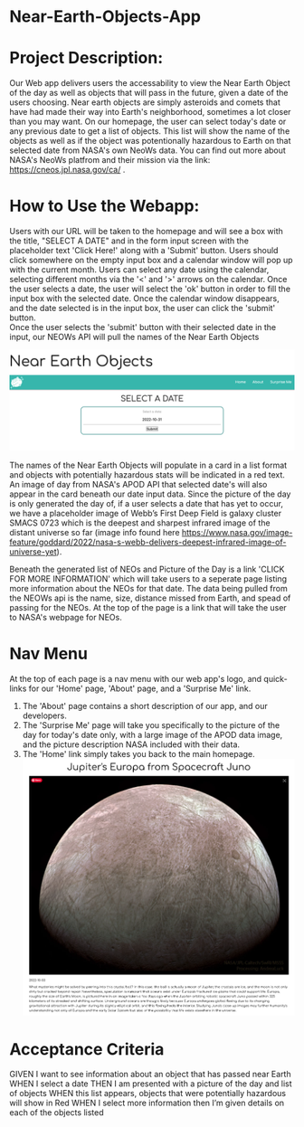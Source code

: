 # Near-Earth-Objects-App

# Project Description:
Our Web app delivers users the accessability to view the Near Earth Object of the day
as well as objects that will pass in the future, given a date of the users choosing. 
Near earth objects are simply asteroids and comets that have had made their way into Earth's neighborhood, sometimes a lot closer than you may         want. 
On our homepage, the user can select today's date or any previous date to get a list of objects.
This list will show the name of the objects as well as if the object was potentionally hazardous to Earth on that selected date from NASA's own          NeoWs data. 
You can find out more about NASA's NeoWs platfrom and their mission via the link: <https://cneos.jpl.nasa.gov/ca/> .
    
# How to Use the Webapp:
Users with our URL will be taken to the homepage and will see a box with the title, "SELECT A DATE" and in the form input screen with the placeholder  text 'Click Here!' along with a 'Submit' button. Users should click somewhere on the empty input box and a calendar window will pop up with the         current month. Users can select any date using the calendar, selecting different months via the '<' and '>' arrows on the calendar. Once the user     selects a date, the user will select the 'ok' button in order to fill the input box with the selected date. Once the calendar window disappears, and   the date selected is in the input box, the user can click the 'submit' button.  
Once the user selects the 'submit' button with their selected date in the input, our NEOWs API will pull the names of the Near Earth Objects

![homepage screenshot](/assets/images/Screen%20Shot%202022-10-03%20at%205.48.36%20PM.png "Homepage")

The names of the Near Earth Objects will populate in a card in a list format and objects with potentially hazardous stats will be indicated in a red text.  An image of day from NASA's APOD API that selected date's will also appear in the card beneath our date input data. Since the picture of the day is only generated the day of, if a user selects a date that has yet to occur, we have a placeholder image of Webb’s First Deep Field is galaxy cluster SMACS 0723 which is the deepest and sharpest infrared image of the distant universe so far (image info found here <https://www.nasa.gov/image-feature/goddard/2022/nasa-s-webb-delivers-deepest-infrared-image-of-universe-yet>). 

Beneath the generated list of NEOs and Picture of the Day is a link 'CLICK FOR MORE INFORMATION' which will take users to a seperate page listing more information about the NEOs for that date. The data being pulled from the NEOWs api is the name, size, distance missed from Earth, and spead of passing for the NEOs. At the top of the page is a link that will take the user to NASA's webpage for NEOs. 

# Nav Menu   
At the top of each page is a nav menu with our web app's logo, and quick-links for our 'Home' page, 'About' page, and a 'Surprise Me' link. 
1. The 'About' page contains a short description of our app, and our developers. 
2. The 'Surprise Me' page will take you specifically to the picture of the day for today's date only, with a large image of the APOD data image, and the picture description NASA included with their data. 
3. The 'Home' link simply takes you back to the main homepage.
![daily image screenshot](assets/images/Screen%20Shot%202022-10-03%20at%206.27.55%20PM.png "Surprise Me!")

# Acceptance Criteria 

GIVEN I want to see information about an object that has passed near Earth
WHEN I select a date 
THEN I am presented with a picture of the day and list of objects
WHEN this list appears, objects that were potentially hazardous will show in Red 
WHEN I select more information then I’m given details on each of the objects listed

